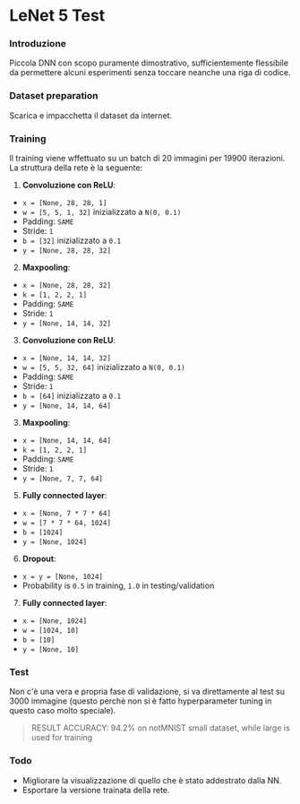 # LeNet 5 Test

### Introduzione

Piccola DNN con scopo puramente dimostrativo, sufficientemente flessibile da permettere alcuni esperimenti senza toccare neanche una riga di codice.

### Dataset preparation

Scarica e impacchetta il dataset da internet.

### Training

Il training viene wffettuato su un batch di 20 immagini per 19900 iterazioni. La struttura della rete è la seguente:

 1. **Convoluzione con ReLU**:
  * `x = [None, 28, 28, 1]`
  * `w = [5, 5, 1, 32]` inizializzato a `N(0, 0.1)`
  * Padding: `SAME`
  * Stride: `1`
  * `b = [32]` inizializzato a `0.1`
  * `y = [None, 28, 28, 32]`
 2. **Maxpooling**:
  * `x = [None, 28, 28, 32]`
  * `k = [1, 2, 2, 1]`
  * Padding: `SAME`
  * Stride: `1`
  * `y = [None, 14, 14, 32]`
 3. **Convoluzione con ReLU**:
  * `x = [None, 14, 14, 32]`
  * `w = [5, 5, 32, 64]` inizializzato a `N(0, 0.1)`
  * Padding: `SAME`
  * Stride: `1`
  * `b = [64]` inizializzato a `0.1`
  * `y = [None, 14, 14, 64]`
 3. **Maxpooling**:
  * `x = [None, 14, 14, 64]`
  * `k = [1, 2, 2, 1]`
  * Padding: `SAME`
  * Stride: `1`
  * `y = [None, 7, 7, 64]`
 5. **Fully connected layer**:
  * `x = [None, 7 * 7 * 64]`
  * `w = [7 * 7 * 64, 1024]`
  * `b = [1024]`
  * `y = [None, 1024]`
 6. **Dropout**:
  * `x = y = [None, 1024]`
  * Probability is `0.5` in training, `1.0` in testing/validation
 7. **Fully connected layer**:
  * `x = [None, 1024]`
  * `w = [1024, 10]`
  * `b = [10]`
  * `y = [None, 10]`

### Test

Non c'è una vera e propria fase di validazione, si va direttamente al test su 3000 immagine (questo perchè non si è fatto hyperparameter tuning in questo caso molto speciale).

> RESULT ACCURACY: 94.2% on notMNIST small dataset, while large is used for training

### Todo

 * Migliorare la visualizzazione di quello che è stato addestrato dalla NN.
 * Esportare la versione trainata della rete.
